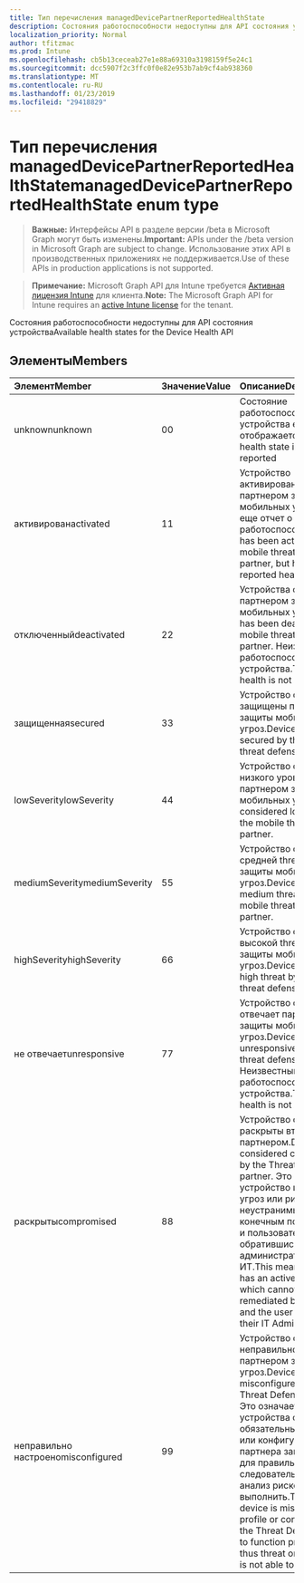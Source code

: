 ```yaml
---
title: Тип перечисления managedDevicePartnerReportedHealthState
description: Состояния работоспособности недоступны для API состояния устройства
localization_priority: Normal
author: tfitzmac
ms.prod: Intune
ms.openlocfilehash: cb5b13ceceab27e1e88a69310a3198159f5e24c1
ms.sourcegitcommit: dcc5907f2c3ffc0f0e82e953b7ab9cf4ab938360
ms.translationtype: MT
ms.contentlocale: ru-RU
ms.lasthandoff: 01/23/2019
ms.locfileid: "29418829"
---
```

# <a name="manageddevicepartnerreportedhealthstate-enum-type"></a><span data-ttu-id="69df5-103">Тип перечисления managedDevicePartnerReportedHealthState</span><span class="sxs-lookup"><span data-stu-id="69df5-103">managedDevicePartnerReportedHealthState enum type</span></span>

> <span data-ttu-id="69df5-104">**Важные:** Интерфейсы API в разделе версии /beta в Microsoft Graph могут быть изменены.</span><span class="sxs-lookup"><span data-stu-id="69df5-104">**Important:** APIs under the /beta version in Microsoft Graph are subject to change.</span></span> <span data-ttu-id="69df5-105">Использование этих API в производственных приложениях не поддерживается.</span><span class="sxs-lookup"><span data-stu-id="69df5-105">Use of these APIs in production applications is not supported.</span></span>

> <span data-ttu-id="69df5-106">**Примечание:** Microsoft Graph API для Intune требуется [Активная лицензия Intune](https://go.microsoft.com/fwlink/?linkid=839381) для клиента.</span><span class="sxs-lookup"><span data-stu-id="69df5-106">**Note:** The Microsoft Graph API for Intune requires an [active Intune license](https://go.microsoft.com/fwlink/?linkid=839381) for the tenant.</span></span>

<span data-ttu-id="69df5-107">Состояния работоспособности недоступны для API состояния устройства</span><span class="sxs-lookup"><span data-stu-id="69df5-107">Available health states for the Device Health API</span></span>

## <a name="members"></a><span data-ttu-id="69df5-108">Элементы</span><span class="sxs-lookup"><span data-stu-id="69df5-108">Members</span></span>
|<span data-ttu-id="69df5-109">Элемент</span><span class="sxs-lookup"><span data-stu-id="69df5-109">Member</span></span>|<span data-ttu-id="69df5-110">Значение</span><span class="sxs-lookup"><span data-stu-id="69df5-110">Value</span></span>|<span data-ttu-id="69df5-111">Описание</span><span class="sxs-lookup"><span data-stu-id="69df5-111">Description</span></span>|
|:---|:---|:---|
|<span data-ttu-id="69df5-112">unknown</span><span class="sxs-lookup"><span data-stu-id="69df5-112">unknown</span></span>|<span data-ttu-id="69df5-113">0</span><span class="sxs-lookup"><span data-stu-id="69df5-113">0</span></span>|<span data-ttu-id="69df5-114">Состояние работоспособности устройства еще не отображается</span><span class="sxs-lookup"><span data-stu-id="69df5-114">Device health state is not yet reported</span></span>|
|<span data-ttu-id="69df5-115">активирован</span><span class="sxs-lookup"><span data-stu-id="69df5-115">activated</span></span>|<span data-ttu-id="69df5-116">1</span><span class="sxs-lookup"><span data-stu-id="69df5-116">1</span></span>|<span data-ttu-id="69df5-117">Устройство активированного с партнером защиты мобильных угроз, но не еще отчет о работоспособности.</span><span class="sxs-lookup"><span data-stu-id="69df5-117">Device has been activated by a mobile threat defense partner, but has not yet reported health.</span></span>|
|<span data-ttu-id="69df5-118">отключенный</span><span class="sxs-lookup"><span data-stu-id="69df5-118">deactivated</span></span>|<span data-ttu-id="69df5-119">2</span><span class="sxs-lookup"><span data-stu-id="69df5-119">2</span></span>|<span data-ttu-id="69df5-120">Устройства отключен с партнером защиты мобильных угроз.</span><span class="sxs-lookup"><span data-stu-id="69df5-120">Device has been deactivated by a mobile threat defense partner.</span></span> <span data-ttu-id="69df5-121">Неизвестный работоспособности устройства.</span><span class="sxs-lookup"><span data-stu-id="69df5-121">The device health is not known.</span></span>|
|<span data-ttu-id="69df5-122">защищенная</span><span class="sxs-lookup"><span data-stu-id="69df5-122">secured</span></span>|<span data-ttu-id="69df5-123">3</span><span class="sxs-lookup"><span data-stu-id="69df5-123">3</span></span>|<span data-ttu-id="69df5-124">Устройство считается защищены партнера защиты мобильных угроз.</span><span class="sxs-lookup"><span data-stu-id="69df5-124">Device is considered secured by the mobile threat defense partner.</span></span>|
|<span data-ttu-id="69df5-125">lowSeverity</span><span class="sxs-lookup"><span data-stu-id="69df5-125">lowSeverity</span></span>|<span data-ttu-id="69df5-126">4</span><span class="sxs-lookup"><span data-stu-id="69df5-126">4</span></span>|<span data-ttu-id="69df5-127">Устройство считается низкого уровня опасности партнером защиты мобильных угроз.</span><span class="sxs-lookup"><span data-stu-id="69df5-127">Device is considered low threat by the mobile threat defense partner.</span></span>|
|<span data-ttu-id="69df5-128">mediumSeverity</span><span class="sxs-lookup"><span data-stu-id="69df5-128">mediumSeverity</span></span>|<span data-ttu-id="69df5-129">5</span><span class="sxs-lookup"><span data-stu-id="69df5-129">5</span></span>|<span data-ttu-id="69df5-130">Устройство считается средней threat партнером защиты мобильных угроз.</span><span class="sxs-lookup"><span data-stu-id="69df5-130">Device is considered medium threat by the mobile threat defense partner.</span></span>|
|<span data-ttu-id="69df5-131">highSeverity</span><span class="sxs-lookup"><span data-stu-id="69df5-131">highSeverity</span></span>|<span data-ttu-id="69df5-132">6</span><span class="sxs-lookup"><span data-stu-id="69df5-132">6</span></span>|<span data-ttu-id="69df5-133">Устройство считается высокой threat партнером защиты мобильных угроз.</span><span class="sxs-lookup"><span data-stu-id="69df5-133">Device is considered high threat by the mobile threat defense partner.</span></span>|
|<span data-ttu-id="69df5-134">не отвечает</span><span class="sxs-lookup"><span data-stu-id="69df5-134">unresponsive</span></span>|<span data-ttu-id="69df5-135">7</span><span class="sxs-lookup"><span data-stu-id="69df5-135">7</span></span>|<span data-ttu-id="69df5-136">Устройство считается не отвечает партнером защиты мобильных угроз.</span><span class="sxs-lookup"><span data-stu-id="69df5-136">Device is considered unresponsive by the mobile threat defense partner.</span></span> <span data-ttu-id="69df5-137">Неизвестный работоспособности устройства.</span><span class="sxs-lookup"><span data-stu-id="69df5-137">The device health is not known.</span></span>|
|<span data-ttu-id="69df5-138">раскрыты</span><span class="sxs-lookup"><span data-stu-id="69df5-138">compromised</span></span>|<span data-ttu-id="69df5-139">8</span><span class="sxs-lookup"><span data-stu-id="69df5-139">8</span></span>|<span data-ttu-id="69df5-140">Устройство считается раскрыты вторжений партнером.</span><span class="sxs-lookup"><span data-stu-id="69df5-140">Device is considered compromised by the Threat Defense partner.</span></span> <span data-ttu-id="69df5-141">Это означает, устройство имеет active угроз или риск, который неустранимых легко конечным пользователем и пользователя, обратившись администратор свои ИТ.</span><span class="sxs-lookup"><span data-stu-id="69df5-141">This means the device has an active Threat or Risk which cannot be easily remediated by the end user and the user should contact their IT Admin.</span></span>|
|<span data-ttu-id="69df5-142">неправильно настроено</span><span class="sxs-lookup"><span data-stu-id="69df5-142">misconfigured</span></span>|<span data-ttu-id="69df5-143">9</span><span class="sxs-lookup"><span data-stu-id="69df5-143">9</span></span>|<span data-ttu-id="69df5-144">Устройство считается неправильно настроено с партнером защита от угроз.</span><span class="sxs-lookup"><span data-stu-id="69df5-144">Device is considered misconfigured with the Threat Defense partner.</span></span> <span data-ttu-id="69df5-145">Это означает, что устройства отсутствует обязательный профиль или конфигурации для партнера зашиты угрозы для правильной и, следовательно, угроз или анализ рисков не сможет выполнить.</span><span class="sxs-lookup"><span data-stu-id="69df5-145">This means the device is missing a required profile or configuration for the Threat Defense Partner to function properly and is thus threat or risk analysis is not able to complete.</span></span>|




